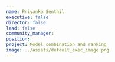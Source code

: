 ```yaml
---
name: Priyanka Senthil
executive: false
director: false
lead: false
community_manager:   
position:  
project: Model combination and ranking
image: ../assets/default_exec_image.png
---
```

